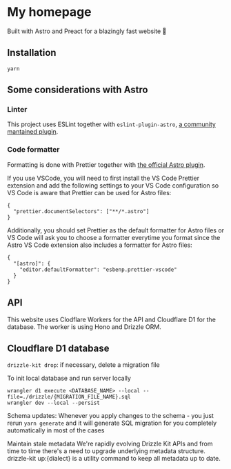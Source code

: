 # My homepage

Built with Astro and Preact for a blazingly fast website 🚀

## Installation

```
yarn
```

## Some considerations with Astro

### Linter

This project uses ESLint together with `eslint-plugin-astro`, [a community mantained plugin](https://ota-meshi.github.io/eslint-plugin-astro/user-guide/).

### Code formatter

Formatting is done with Prettier together with [the official Astro plugin](https://github.com/withastro/prettier-plugin-astro/blob/main/README.md).

If you use VSCode, you will need to first install the VS Code Prettier extension and add the following settings to your VS Code configuration so VS Code is aware that Prettier can be used for Astro files:

```
{
  "prettier.documentSelectors": ["**/*.astro"]
}
```

Additionally, you should set Prettier as the default formatter for Astro files or VS Code will ask you to choose a formatter everytime you format since the Astro VS Code extension also includes a formatter for Astro files:

```
{
  "[astro]": {
    "editor.defaultFormatter": "esbenp.prettier-vscode"
  }
}
```

## API

This website uses Clodflare Workers for the API and Cloudflare D1 for the database. The worker is using Hono and Drizzle ORM.

## Cloudflare D1 database

`drizzle-kit drop`: if necessary, delete a migration file

To init local database and run server locally

```
wrangler d1 execute <DATABASE_NAME> --local --file=./drizzle/{MIGRATION_FILE_NAME}.sql
wrangler dev --local --persist
```

Schema updates:
Whenever you apply changes to the schema - you just rerun `yarn generate` and it will generate SQL migration for you completely automatically in most of the cases

Maintain stale metadata
We're rapidly evolving Drizzle Kit APIs and from time to time there's a need to upgrade underlying metadata structure.
drizzle-kit up:{dialect} is a utility command to keep all metadata up to date.
